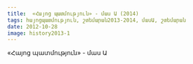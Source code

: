 ```yaml
---
title:  «Հայոց պատմություն» - մաս Ա (2014) 
tags: հայոցպատմություն, շտեմարան2013-2014, մասԱ, շտեմարան
date: 2012-10-28
image: history2013-1
---
```



«Հայոց պատմություն» - մաս Ա